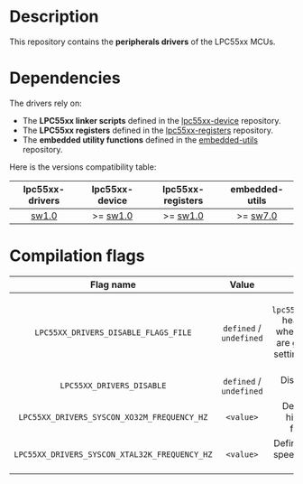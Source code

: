 # Description

This repository contains the **peripherals drivers** of the LPC55xx MCUs.

# Dependencies

The drivers rely on:

* The **LPC55xx linker scripts** defined in the [lpc55xx-device](https://github.com/Ludovic-Lesur/lpc55xx-device) repository.
* The **LPC55xx registers** defined in the [lpc55xx-registers](https://github.com/Ludovic-Lesur/lpc55xx-registers) repository.
* The **embedded utility functions** defined in the [embedded-utils](https://github.com/Ludovic-Lesur/embedded-utils) repository.

Here is the versions compatibility table:

| **lpc55xx-drivers** | **lpc55xx-device** | **lpc55xx-registers** | **embedded-utils** |
|:---:|:---:|:---:|:---:|
| [sw1.0](https://github.com/Ludovic-Lesur/lpc55xx-drivers/releases/tag/sw1.0) | >= [sw1.0](https://github.com/Ludovic-Lesur/lpc55xx-device/releases/tag/sw1.0) | >= [sw1.0](https://github.com/Ludovic-Lesur/lpc55xx-registers/releases/tag/sw1.0) | >= [sw7.0](https://github.com/Ludovic-Lesur/embedded-utils/releases/tag/sw7.0) |

# Compilation flags

| **Flag name** | **Value** | **Description** |
|:---:|:---:|:---:|
| `LPC55XX_DRIVERS_DISABLE_FLAGS_FILE` | `defined` / `undefined` | Disable the `lpc55xx_drivers_flags.h` header file inclusion when compilation flags are given in the project settings or by command line. |
| `LPC55XX_DRIVERS_DISABLE` | `defined` / `undefined` | Disable the LPC55xx drivers. |
| `LPC55XX_DRIVERS_SYSCON_XO32M_FREQUENCY_HZ` | `<value>` | Defines the external high speed crystal frequency in Hz. |
| `LPC55XX_DRIVERS_SYSCON_XTAL32K_FREQUENCY_HZ` | `<value>` | Defines the external low speed crystal frequency in Hz. |
